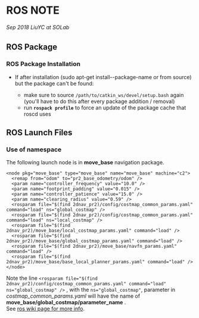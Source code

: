 # ROS NOTE     
###### Sep 2018 LiuYC at SOLab

## ROS Package 
### ROS Package Installation
 - If after installation (sudo apt-get install-<distro>-package-name or from source) but the package can't be found:
   - make sure to source `/path/to/catkin_ws/devel/setup.bash` again (you'll have to do this after every package addition / removal)
   - run __`rospack profile`__ to force an update of the package cache that roscd uses

## ROS Launch Files
### __Use of namespace__
  The following launch node is in __move_base__ navigation package.
  ```
  <node pkg="move_base" type="move_base" name="move_base" machine="c2">
    <remap from="odom" to="pr2_base_odometry/odom" />
    <param name="controller_frequency" value="10.0" />
    <param name="footprint_padding" value="0.015" />
    <param name="controller_patience" value="15.0" />
    <param name="clearing_radius" value="0.59" />
    <rosparam file="$(find 2dnav_pr2)/config/costmap_common_params.yaml" command="load" ns="global_costmap" />
    <rosparam file="$(find 2dnav_pr2)/config/costmap_common_params.yaml" command="load" ns="local_costmap" />
    <rosparam file="$(find 2dnav_pr2)/move_base/local_costmap_params.yaml" command="load" />
    <rosparam file="$(find 2dnav_pr2)/move_base/global_costmap_params.yaml" command="load" />
    <rosparam file="$(find 2dnav_pr2)/move_base/navfn_params.yaml" command="load" />
    <rosparam file="$(find 2dnav_pr2)/move_base/base_local_planner_params.yaml" command="load" />
  </node>

  ```
  Note the line `<rosparam file="$(find 2dnav_pr2)/config/costmap_common_params.yaml" command="load" ns="global_costmap" />`
  , with the `ns="global_costmap"`, parameter in _costmap_common_params.yaml_ will have the name of __move_base/global_costmap/parameter_name__ .
  <br/>See [ros wiki page for more info][1].
  
  
  
  
  
  
  [1]:http://wiki.ros.org/ROS/Tutorials/Roslaunch%20tips%20for%20larger%20projects
